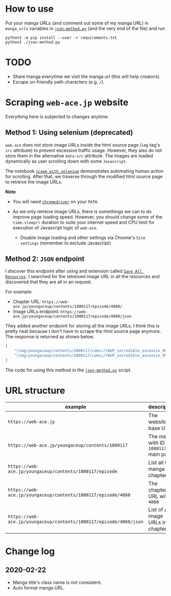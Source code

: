 # How to use

Put your manga URLs (and comment out some of my manga URL) in `manga_urls` variables in [`json-method.py`](./json-method.py) (and the very end of the file) and run

```
python3 -m pip install --user -r requirements.txt
python3 ./json-method.py
```

# TODO

- Share manga everytime we visit the manga url (this will help creators).
- Escape un-friendly path characters (e.g. `/`).

# Scraping `web-ace.jp` website

Everything here is subjected to changes anytime.

## Method 1: Using selenium (deprecated)

`web-ace` does not store image URLs inside the html source page (`img` tag's `src` attribute) to prevent excessive traffic usage. However, they also do not store them in the alternative `data-src` attribute. The images are loaded dynamically as user scrolling down with some `Javascript`.

The notebook [`scape_with_selenium`](./scrape_with_selenium.ipynb) demonstrates automating human action for scrolling. After that, we traverse through the modified html source page to retreive the image URLs.

__Note__

- You will need [`chromedriver`](https://chromedriver.chromium.org) on your `PATH`.
- As we only retreive image URLs, there is somethings we can to do improve page loading speed. However, you should change some of the `time.sleep()` duration to suite your internet speed and CPU limit for execution of Javascript logic of `web-ace`.

    - Disable image loading and other settings via Chrome's `Site settings` (remember to exclude Javascript)

## Method 2: `JSON` endpoint

I discover this endpoint after using and extension called [`Save All Resources`](https://chrome.google.com/webstore/detail/save-all-resources/abpdnfjocnmdomablahdcfnoggeeiedb). I searched for the retreived image URL in all the resources and discovered that they are all in an request.

For example:

- Chapter URL: `https://web-ace.jp/youngaceup/contents/1000117/episode/4060/`
- Image URLs endpoint: `https://web-ace.jp/youngaceup/contents/1000117/episode/4060/json`

They added another endpoint for storing all the image URLs. I think this is pretty neat because I don't have to scrape the html source page anymore. The response is returned as shown below.

```json
[
    "/img/youngaceup/contents/1000117/comic/YAUP_incredible_assassin_006_1_001_cmp-79ebd1d1-4a41-4cf6-baa3-83dc83c2e657.jpg",
    "/img/youngaceup/contents/1000117/comic/YAUP_incredible_assassin_999_AD_cmp-494d4817-5c38-47c5-a2da-aa7b5788cb92.jpg"
]
```

The code for using this method in the [`json-method.py`](./json-method.py) script.

# URL structure

| example | description |
|---------|-------------|
| `https://web-ace.jp` | The website base URL |
| `https://web-ace.jp/youngaceup/contents/1000117` | The manga with ID `1000117` main page |
| `https://web-ace.jp/youngaceup/contents/1000117/episode` | List all the manga chapters |
| `https://web-ace.jp/youngaceup/contents/1000117/episode/4060` | The chapter URL with ID `4060` |
| `https://web-ace.jp/youngaceup/contents/1000117/episode/4060/json` | List of all image URLs in chapter |

# Change log

## 2020-02-22

- Manga title's class name is not consistent.
- Auto format manga URL.
